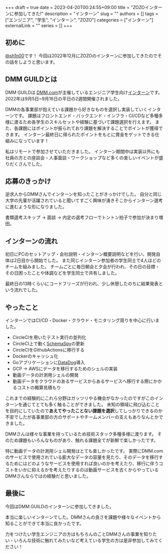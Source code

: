 +++ 
draft = true
date = 2023-04-20T00:24:55+09:00
title = "ZOZOインターンに参加してきた!"
description = "インターン"
slug = ""
authors = []
tags = ["エンジニア", "学生", "インターン", "ZOZO"]
categories = ["インターン"]
externalLink = ""
series = []
+++

## 初めに
[@sh1n00](https://twitter.com/Shinori0425)です！
今回は2022年12月にZOZOのインターンに参加してきたのでその話をしようと思います。

## DMM GUILDとは
DMM GUILDは [DMM.com](https://ja.wikipedia.org/wiki/DMM.com)が主催しているエンジニア学生向け[インターン](https://dmm-corp.com/recruit/intern/engineer/guild/)です。
2022年は9月5日~9月16日の平日の2週間開催されました。

DMMの各事業部が抱えている課題から好きなものを選択し実装していくインターンです。
課題はフロントエンド・バックエンド・インフラ・CI/CDなど多種多様に渡るため各学生のスキルセットや経験に基づいて課題選択を行えます。
また、各課題にはポイントが振られており課題を解決することでポイントが獲得できます。
インターン最終日に得られたポイントをもとに賞金をゲットできる仕組みになっています！

私はリモートで参加させていただきました。
インターン期間中は実装以外にも社員の方との座談会・人事面談・ワークショップなど多くの楽しいイベントが盛りだくさんでした。

## 応募のきっかけ
逆求人からDMMさんでインターンを知ったことがきっかけでした。
自分と同じ大学の先輩が活躍されていると聞いてすごく興味が湧きそこからインターン選考に進むような形になりました。

書類選考スキップ -> 面談 -> 内定の選考フローでトントン拍子で参加が決まり増田。

## インターンの流れ
初日にPCのセットアップ・会社説明・インターン概要説明などを行い、開発自体は2日目から開始でした。
また同じインターン参加者の学生同士で4人ほどのチームを組みました。
チームごとに毎日朝会と夕会が行われ、その日の目標・その日困ったことや体調などを学生同士で共有しました。

最終日の13時くらいにコードフリーズが行われ、少し休憩したのちに結果発表という流れでした。

## やったこと
インターンではCI/CD・Docker・クラウド・モニタリング周りを中心に行いました。

- CircleCIを用いたテスト実行の並列化
- CircleCI上で動く[SchemaSpy](https://schemaspy.org)の更新
- CircleCIをGithubActionsに移行する
- Dockerのキャッシュ化
- Goアプリケーションに[DataDog](https://www.datadoghq.com/ja/)導入
- GCP -> AWSにデータを移行するためのシェルの実装
- 動画データの計測用シェルの開発
- 動画データをクラウドのあるサービスからあるサービスへ移行する際にかかるコストの概算見積もり

これまでの経験的にこれら分野はガッツリやる機会がなかったのですがこのインターンを通じてとても多く触ることができました。
未知の領域に飛び込むことを目的にしていたので**あえてやったことない課題を選択**してしっかりできるのか不安でしたが各事業部の方のサポートやチームメンバーの支えもありなんとかできました。

DMMさんは様々な事業を持っているため技術スタック多種多様に渡ります。
そのため課題もいろんなものがあり、触れる課題全てが新鮮で楽しかったです。

特に動画データの計測用シェル開発はとても楽しかったです。
実際にDMM.comのサービスで使用されている膨大なデータの容量を見たり、そのデータを移行するためにはどのようなサービスを使用すれば良いのかを考えたり、移行に伴うコストをいかに抑えるかを考えたりするのは動画サービスを古くからやっているDMMさんならではの経験だと思いました。

## 最後に
今回はDMM GUILDのインターンに参加してきました。

本当に楽しいインターンでした。DMMさんの良さを課題や様々なイベントから知ることができて本当に良かったです。

力をつけたい学生エンジニアの方はもちろんのことDMMさんの事業を知りたい・いろんな技術に触れてみたいなど考えている学生の方は是非参加してみてください！